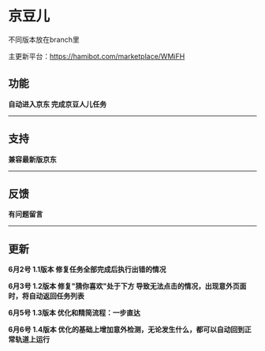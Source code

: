 # 京豆儿
不同版本放在branch里

主更新平台：https://hamibot.com/marketplace/WMiFH
## 功能
**自动进入京东 完成京豆人儿任务**
___
## 支持
**兼容最新版京东**
___
## 反馈
**有问题留言**
___
## 更新
**6月2号 1.1版本 修复任务全部完成后执行出错的情况**

**6月3号 1.2版本 修复"猜你喜欢"处于下方 导致无法点击的情况，出现意外页面时，将自动返回任务列表**

**6月5号 1.3版本 优化和精简流程：一步直达**

**6月6号 1.4版本 优化的基础上增加意外检测，无论发生什么，都可以自动回到正常轨道上运行**

